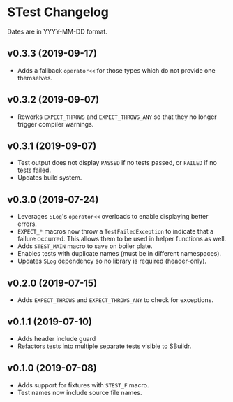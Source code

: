 # STest Changelog
Dates are in YYYY-MM-DD format.

## v0.3.3 (2019-09-17)
- Adds a fallback `operator<<` for those types which do not provide one themselves.

## v0.3.2 (2019-09-07)
- Reworks `EXPECT_THROWS` and `EXPECT_THROWS_ANY` so that they no longer trigger compiler warnings.

## v0.3.1 (2019-09-07)
- Test output does not display `PASSED` if no tests passed, or `FAILED` if no tests failed.
- Updates build system.

## v0.3.0 (2019-07-24)
- Leverages `SLog`'s `operator<<` overloads to enable displaying better errors.
- `EXPECT_*` macros now throw a `TestFailedException` to indicate that a failure occurred. This allows them to be used in helper functions as well.
- Adds `STEST_MAIN` macro to save on boiler plate.
- Enables tests with duplicate names (must be in different namespaces).
- Updates `SLog` dependency so no library is required (header-only).

## v0.2.0 (2019-07-15)
- Adds `EXPECT_THROWS` and `EXPECT_THROWS_ANY` to check for exceptions.

## v0.1.1 (2019-07-10)
- Adds header include guard
- Refactors tests into multiple separate tests visible to SBuildr.

## v0.1.0 (2019-07-08)
- Adds support for fixtures with `STEST_F` macro.
- Test names now include source file names.
